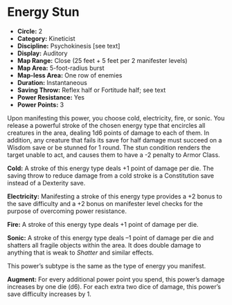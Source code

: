 # Energy Stun

- **Circle:** 2
- **Category:** Kineticist
- **Discipline:** Psychokinesis [see text]
- **Display:** Auditory
- **Map Range:** Close (25 feet + 5 feet per 2 manifester levels)
- **Map Area:** 5-foot-radius burst
- **Map-less Area:** One row of enemies
- **Duration:** Instantaneous
- **Saving Throw:** Reflex half or Fortitude half; see text
- **Power Resistance:** Yes
- **Power Points:** 3

Upon manifesting this power, you choose cold, electricity, fire, or sonic. You release a powerful stroke of the chosen energy type that encircles all creatures in the area, dealing 1d6 points of damage to each of them. In addition, any creature that fails its save for half damage must succeed on a Wisdom save or be stunned for 1 round. The stun condition renders the target unable to act, and causes them to have a -2 penalty to Armor Class.

**Cold:** A stroke of this energy type deals +1 point of damage per die. The saving throw to reduce damage from a cold stroke is a Constitution save instead of a Dexterity save.

**Electricity:** Manifesting a stroke of this energy type provides a +2 bonus to the save difficulty and a +2 bonus on manifester level checks for the purpose of overcoming power resistance.

**Fire:** A stroke of this energy type deals +1 point of damage per die. 

**Sonic:** A stroke of this energy type deals –1 point of damage per die and shatters all fragile objects within the area. It does double damage to anything that is weak to *Shatter* and similar effects.

This power’s subtype is the same as the type of energy you manifest. 

**Augment:** For every additional power point you spend, this power’s damage increases by one die (d6). For each extra two dice of damage, this power’s save difficulty increases by 1. 
